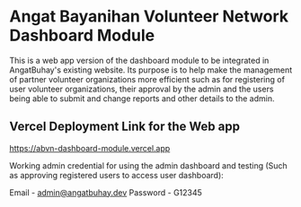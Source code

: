# Angat Bayanihan Volunteer Network Dashboard Module

This is a web app version of the dashboard module to be integrated in AngatBuhay's existing website. Its purpose is to help make the management of partner volunteer organizations more efficient such as for registering of user volunteer organizations, their approval by the admin and the users being able to submit and change reports and other details to the admin.

## Vercel Deployment Link for the Web app

https://abvn-dashboard-module.vercel.app 

Working admin credential for using the admin dashboard and testing (Such as approving registered users to access user dashboard):

Email - admin@angatbuhay.dev
Password - G12345
